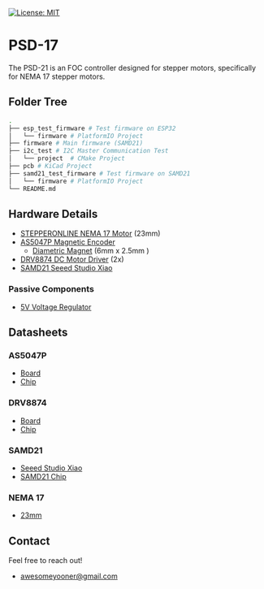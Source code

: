 [![License: MIT](https://img.shields.io/badge/License-MIT-green.svg)](https://opensource.org/licenses/MIT)

# PSD-17

The PSD-21 is an FOC controller designed for stepper motors, specifically for NEMA 17 stepper motors.

## Folder Tree

```bash
.
├── esp_test_firmware # Test firmware on ESP32
│   └── firmware # PlatformIO Project
├── firmware # Main firmware (SAMD21)
├── i2c_test # I2C Master Communication Test
│   └── project  # CMake Project
├── pcb # KiCad Project
├── samd21_test_firmware # Test firmware on SAMD21
│   └── firmware # PlatformIO Project
└── README.md
```

## Hardware Details

- [STEPPERONLINE NEMA 17 Motor](https://www.amazon.com/dp/B0B93PNYCP?ref=ppx_yo2ov_dt_b_fed_asin_title&th=1) (23mm)
- [AS5047P Magnetic Encoder](https://www.digikey.com/en/products/detail/ams-osram-usa-inc/AS5047P-ADAPTERBOARD/5452344?s=N4IgTCBcDaIIYGcCsAGALAdgA4gLoF8g)
    - [Diametric Magnet](https://www.digikey.com/en/products/detail/radial-magnets-inc/9049/6030786) (6mm x 2.5mm )
- [DRV8874 DC Motor Driver](https://www.pololu.com/product/4035) (2x)
- [SAMD21 Seeed Studio Xiao](https://www.amazon.com/Seeeduino-Smallest-Microcontroller-Interfaces-Compatible/dp/B08745JBRP?th=1)

### Passive Components 

- [5V Voltage Regulator](https://www.pololu.com/product/5433?gQT=1)

## Datasheets

### AS5047P
- [Board](https://www.mouser.com/datasheet/2/588/AS5047P-TS_EK_AB_Operation-Manual_Rev.1.0-775823.pdf)
- [Chip](https://look.ams-osram.com/m/d05ee39221f9857/original/AS5047P-DS000324.pdf)

### DRV8874
- [Board](https://www.pololu.com/product/4035)
- [Chip](https://www.ti.com/lit/ds/symlink/drv8874.pdf)

### SAMD21
- [Seeed Studio Xiao](https://wiki.seeedstudio.com/Seeeduino-XIAO/)
- [SAMD21 Chip](https://ww1.microchip.com/downloads/en/DeviceDoc/SAM_D21_DA1_Family_DataSheet_DS40001882F.pdf)

### NEMA 17
- [23mm](https://www.omc-stepperonline.com/e-series-nema-17-bipolar-1-8deg-17ncm-24-07oz-in-1a-42x42x23mm-4-wires-17he08-1004s)

## Contact
Feel free to reach out!
- awesomeyooner@gmail.com